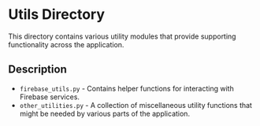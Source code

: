 # Utils Directory

This directory contains various utility modules that provide supporting functionality across the application.

## Description

- `firebase_utils.py` - Contains helper functions for interacting with Firebase services.
- `other_utilities.py` - A collection of miscellaneous utility functions that might be needed by various parts of the application.
